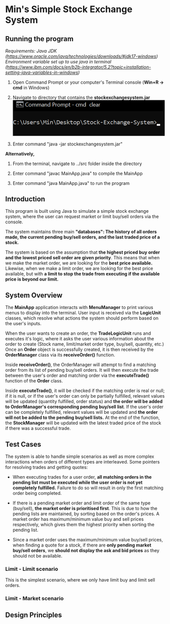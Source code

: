 # Min's Simple Stock Exchange System

## Running the program

<i> Requirements:
    Java JDK (https://www.oracle.com/java/technologies/downloads/#jdk17-windows)<br>
    Environment variable set up to use java in terminal (https://www.ibm.com/docs/en/b2b-integrator/5.2?topic=installation-setting-java-variables-in-windows)
    </i>
<br>
1. Open Command Prompt or your computer's Terminal console (<b>Win+R → cmd</b> in Windows)
2. Navigate to directory that contains the <b>stockexchangesystem.jar </b><br>
![Directory in cmd](Pictures/picture1.png "Directory in cmd")

3. Enter command "java -jar stockexchangesystem.jar"

**Alternatively,**

1. From the terminal, navigate to ../src folder inside the directory

2. Enter command "javac MainApp.java" to compile the MainApp
3. Enter command "java MainApp.java" to run the program

## Introduction

This program is built using Java to simulate a simple stock exchange system, where the user can request market or limit buy/sell orders via the console.

The system maintains three main <b>"databases": The history of all orders made, the current pending buy/sell orders, and the last traded price of a stock.</b>

The system is based on the assumption that **the highest priced buy order and the lowest priced sell order are given priority**. This means that when we make the market order, we are looking for the **best price available.** Likewise, when we make a limit order, we are looking for the best price available, but with **a limit to stop the trade from executing if the available price is beyond our limit.**

## System Overview

The **MainApp** application interacts with **MenuManager** to print various menus to display into the terminal. User input is received via the **LogicUnit** classes, which resolve what actions the system should perform based on the user's inputs.

When the user wants to create an order, the **TradeLogicUnit** runs and executes it's logic, where it asks the user various information about the order to create (Stock name, limit/market order type, buy/sell, quantity, etc.) Once an **Order** object is successfully created, it is then received by the **OrderManager** class via its **receiveOrder()** function.

Inside **receiveOrder()**, the OrderManager will attempt to find a matching order from its list of pending buy/sell orders. It will then execute the trade between the user's order and matching order via the **executeTrade()** function of the **Order** class.

Inside **executeTrade()**, it will be checked if the matching order is real or null; if it is null, or if the user's order can only be partially fulfilled, relevant values will be updated (quantity fulfilled, order status) and **the order will be added to OrderManager's corresponding pending buy/sell list**. If the user's order can be completely fulfilled, relevant values will be updated and **the order will not be added to the pending buy/sell lists.** At the end of the function, the **StockManager** will be updated with the latest traded price of the stock if there was a successful trade.

## Test Cases

The system is able to handle simple scenarios as well as more complex interactions when orders of different types are interleaved. Some pointers for resolving trades and getting quotes:<br>

- When executing trades for a user order, **all matching orders in the pending list must be executed while the user order is not yet completely fulfilled.** Failure to do so will result in only the first matching order being completed.

- If there is a pending market order and limit order of the same type (buy/sell), **the market order is prioritised first**. This is due to how the pending lists are maintained, by sorting based on the order's prices. A market order has maximum/minimum value buy and sell prices respectively, which gives them the highest priority when sorting the pending list.

- Since a market order uses the maximum/minimum value buy/sell prices, when finding a quote for a stock, if there are **only pending market buy/sell orders**, we **should not display the ask and bid prices** as they should not be available.

### Limit - Limit scenario
This is the simplest scenario, where we only have limit buy and limit sell orders.

### Limit - Market scenario

## Design Principles
